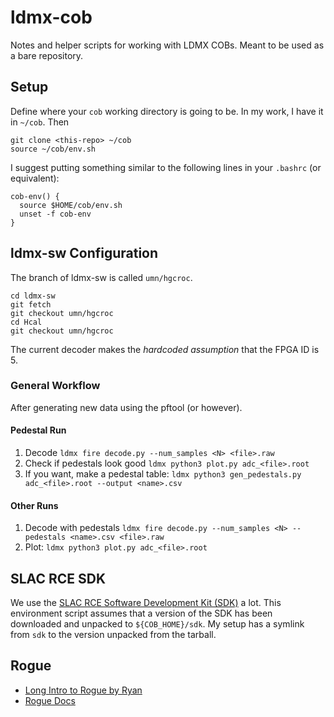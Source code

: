 # ldmx-cob

Notes and helper scripts for working with LDMX COBs.
Meant to be used as a bare repository.

## Setup
Define where your `cob` working directory is going to be.
In my work, I have it in `~/cob`. Then

```
git clone <this-repo> ~/cob
source ~/cob/env.sh
```

I suggest putting something similar to the following lines in your `.bashrc` (or equivalent):
```
cob-env() {
  source $HOME/cob/env.sh
  unset -f cob-env
}
```

## ldmx-sw Configuration
The branch of ldmx-sw is called `umn/hgcroc`.
```
cd ldmx-sw
git fetch
git checkout umn/hgcroc
cd Hcal
git checkout umn/hgcroc
```

The current decoder makes the _hardcoded assumption_ that the FPGA ID is 5.

### General Workflow
After generating new data using the pftool (or however).

#### Pedestal Run
1. Decode `ldmx fire decode.py --num_samples <N> <file>.raw`
2. Check if pedestals look good `ldmx python3 plot.py adc_<file>.root`
3. If you want, make a pedestal table: `ldmx python3 gen_pedestals.py adc_<file>.root --output <name>.csv`

#### Other Runs
1. Decode with pedestals `ldmx fire decode.py --num_samples <N> --pedestals <name>.csv <file>.raw`
2. Plot: `ldmx python3 plot.py adc_<file>.root`


## SLAC RCE SDK
We use the [SLAC RCE Software Development Kit (SDK)](https://confluence.slac.stanford.edu/display/RPTUSER/SDK+Download+and+Installation) a lot. 
This environment script assumes that a version of the SDK has been downloaded
and unpacked to `${COB_HOME}/sdk`. My setup has a symlink from `sdk` to the version
unpacked from the tarball.

## Rogue
- [Long Intro to Rogue by Ryan](https://indico.cern.ch/event/752029/contributions/3114636/attachments/1703930/2744976/ROGUE_Overview.pdf)
- [Rogue Docs](https://slaclab.github.io/rogue/index.html)
